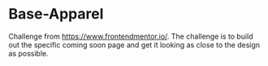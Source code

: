 # Base-Apparel
Challenge from https://www.frontendmentor.io/. The challenge is to build out the specific coming soon page and get it looking as close to the design as possible.
